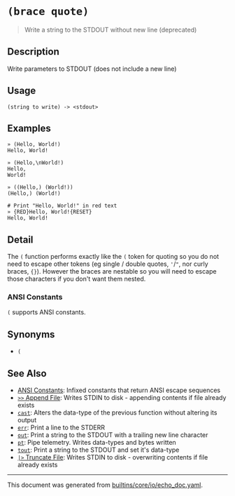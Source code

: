 # `(brace quote)`

> Write a string to the STDOUT without new line (deprecated)

## Description

Write parameters to STDOUT (does not include a new line)

## Usage

```
(string to write) -> <stdout>
```

## Examples

```
» (Hello, World!)
Hello, World!

» (Hello,\nWorld!)
Hello,
World!

» ((Hello,) (World!))
(Hello,) (World!)

# Print "Hello, World!" in red text
» {RED}Hello, World!{RESET}
Hello, World!
```

## Detail

The `(` function performs exactly like the `(` token for quoting so you do not
need to escape other tokens (eg single / double quotes, `'`/`"`, nor curly
braces, `{}`). However the braces are nestable so you will need to escape those
characters if you don't want them nested.

### ANSI Constants

`(` supports ANSI constants.

## Synonyms

* `(`


## See Also

* [ANSI Constants](../user-guide/ansi.md):
  Infixed constants that return ANSI escape sequences
* [`>>` Append File](../parser/greater-than-greater-than.md):
  Writes STDIN to disk - appending contents if file already exists
* [`cast`](../commands/cast.md):
  Alters the data-type of the previous function without altering its output
* [`err`](../commands/err.md):
  Print a line to the STDERR
* [`out`](../commands/out.md):
  Print a string to the STDOUT with a trailing new line character
* [`pt`](../commands/pt.md):
  Pipe telemetry. Writes data-types and bytes written
* [`tout`](../commands/tout.md):
  Print a string to the STDOUT and set it's data-type
* [`|>` Truncate File](../parser/greater-than.md):
  Writes STDIN to disk - overwriting contents if file already exists

<hr/>

This document was generated from [builtins/core/io/echo_doc.yaml](https://github.com/lmorg/murex/blob/master/builtins/core/io/echo_doc.yaml).
